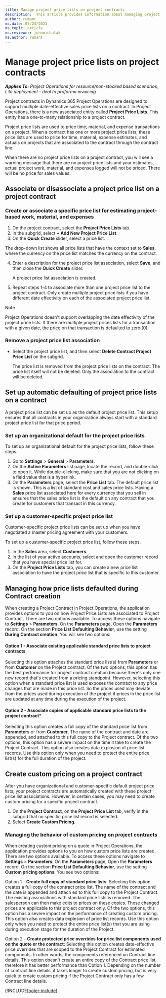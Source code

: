 ```yaml
---
title: Manage project price lists on project contracts
description:  This article provides information about managing project price lists on project contracts.
author: rumant
ms.date: 05/24/2023
ms.topic: article
ms.reviewer: johnmichalak
ms.author: rumant
---
```


# Manage project price lists on project contracts

_**Applies To:** Project Operations for resource/non-stocked based scenarios, Lite deployment - deal to proforma invoicing_

Project contracts in Dynamics 365 Project Operations are designed to support multiple date-effective sales price lists on a contract. In Project Operations, there is a new associated entity called **Project Price Lists**. This entity has a one-to-many relationship to a project contract.

Project price lists are used to price time, material, and expense transactions on a project. When a contract has one or more project price lists, these price lists are used to price for time, material, expense estimates, and actuals on projects that are associated to the contract through the contract line.

When there are no project price lists on a project contract, you will see a warning message that there are no project price lists and your estimates, actual project work, material, and expenses logged will not be priced. There will be no price for sales values.

## Associate or disassociate a project price list on a project contract

### Create or associate a specific price list for estimating project-based work, material, and expenses

1. On the project contract, select the **Project Price Lists** tab.
2. In the subgrid, select **+ Add New Project Price List**.
3. On the **Quick Create** slider, select a price list. 

  The drop-down list shows all price lists that have the context set to **Sales**, where the currency on the price list matches the currency on the contract.
  
4. Enter a description for the project price list association, select **Save**, and then close the **Quick Create** slider.

   A project price list association is created.
   
5. Repeat steps 1-4 to associate more than one project price list to the project contract. Only create multiple project price lists if you have different date effectivity on each of the associated project price list.

> [!NOTE]
> Project Operations doesn't support overlapping the date effectivity of the project price lists. If there are multiple project prices lists for a transaction with a given date, the price on that transaction is defaulted to zero (0).

### Remove a project price list association

- Select the project price list, and then select **Delete Contract Project Price List** on the subgrid. 

  The price list is removed from the project price lists on the contract. The price list itself will not be deleted. Only the association to the contract will be deleted.

## Set up automatic defaulting of project price lists on a contract

A project price list can be set up as the default project price list. This setup ensures that all contracts in your organization always start with a standard project price list for that price period.

### Set up an organizational default for the project price lists

To set up an organizational default for the project price lists, follow these steps.

1. Go to **Settings** \> **General** \> **Parameters**.
1. On the **Active Parameters** list page, locate the record, and double-click to open it. While double–clicking, make sure that you are not clicking on a field value that is a hyperlink. 
1. On the **Parameters** page, select the **Price List** tab. The default price list is shown. This is a list of standard cost and sales price lists. Having a **Sales** price list associated here for every currency that you sell in ensures that the sales price list is the default on any contract that you create for customers that transact in this currency.

### Set up a customer-specific project price list

Customer-specific project price lists can be set up when you have negotiated a master pricing agreement with your customers.

To set up a customer-specific project price list, follow these steps.

1. In the **Sales** area, select **Customers**.
1. In the list of your active accounts, select and open the customer record that you have special price list for.
1. On the **Project Price Lists** tab, you can create a new price list association to have the project price list that is specific to this customer.

## Managing how price lists defaulted during Contract creation

When creating a Project Contract in Project Operations, the application provides options to you on how Project Price Lists are associated to Project Contract. There are two options available. To access these options navigate to **Settings** \> **Parameters**. On the **Parameters** page, Open the **Parameters** record. On the section **Price List Defaulting Behavior**, use the setting **During Contract creation**. You will see two options:

#### Option 1 - Associate existing applicable standard price lists to project contracts

Selecting this option attaches the standard price list(s) from **Parameters** or from **Customer** on the Project contract. Of the two options, this option has the best performance for project contract creation because there's only one new record that's created from a pricing standpoint. However, selecting this option when a standard price list is used exposes the contract to any price changes that are made in this price list. So the prices used may deviate from the prices used during execution of the project if prices in the price list are updated at any time during the execution of the project. 

#### Option 2 - Associate copies of applicable standard price lists to the project contract*

Selecting this option creates a full copy of the standard price list from **Parameters** or from **Customer**. The name of the contract and date are appended, and attached to this full copy to the Project contract. Of the two options, this option has a severe impact on the time it take to create the Project Contract. This option also creates data explosion of price list records. Use this option only when you need to protect the entire price list(s) for the full duration of the project. 

## Create custom pricing on a project contract

After you have organizational and customer-specific default project price lists, your project contracts are automatically created with these project price list associations. However, in certain cases, you may need to create custom pricing for a specific project contract. 

1. On the **Project Contract**, on the **Project Price List** tab, verify in the subgrid that no specific price list record is selected.
2. Select **Create Custom Pricing**. 

### Managing the behavior of custom pricing on project contracts

When creating custom pricing on a quote in Project Operations, the application provides options to you on how custom price lists are created. There are two options available. To access these options navigate to **Settings** \> **Parameters**. On the **Parameters** page, Open the **Parameters** record. On the section **Price List Defaulting Behavior**, use the setting **Custom pricing options**. You see two options:

Option 1 - **Create full copy of standard price lists**: 
Selecting this option creates a full copy of the contract price list. The name of the contract and the date is appended and attach ed to this full copy to the Project Contract. The existing associations with standard price lists is removed. The salesperson can then make edits to prices on these copies. These changed prices are applicable to this project contract only. Of the two options, this option has a severe impact on the performance of creating custom pricing. This option also creates data explosion of price list records. Use this option only when you need to protect the entire price list(s) that you are using during execution stage for the duration of the Project. 

Option 2 - **Create protected price overrides for price list components used on the quote or the contract**:
Selecting this option creates date-effective price overrides that are scoped to the Project Contract for estimated components. In other words, the components referenced on Contract line details. This option doesn't create an entire copy of the Contract price list, therefore it has better performance than Option 1. Depending on the number of contract line details, it takes longer to create custom pricing, but is very quick to create custom pricing if the Project Contract only has a few Contract line details.



[!INCLUDE[footer-include](../includes/footer-banner.md)]
